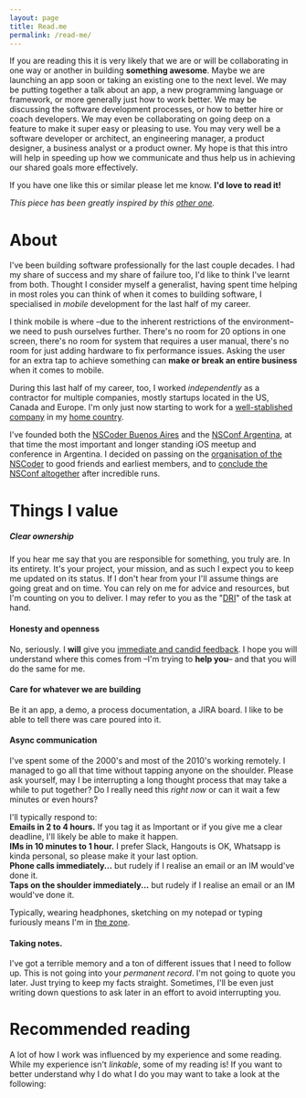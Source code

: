 ```yaml
---
layout: page
title: Read.me
permalink: /read-me/
---
```


If you are reading this it is very likely that we are or will be collaborating in one way or another in building **something awesome**. Maybe we are launching an app soon or taking an existing one to the next level. We may be putting together a talk about an app, a new programming language or framework, or more generally just how to work better. We may be discussing the software development processes, or how to better hire or coach developers. We may even be collaborating on going deep on a feature to make it super easy or pleasing to use. You may very well be a software developer or architect, an engineering manager, a product designer, a business analyst or a product owner. My hope is that this intro will help in speeding up how we communicate and thus help us in achieving our shared goals more effectively.

If you have one like this or similar please let me know. **I'd love to read it!**

_This piece has been greatly inspired by this [other one](https://randsinrepose.com/archives/how-to-rands/)._

# About

I've been building software professionally for the last couple decades. I had my share of success and my share of failure too, I'd like to think I've learnt from both. Thought I consider myself a generalist, having spent time helping in most roles you can think of when it comes to building software, I specialised in _mobile_ development for the last half of my career.

I think mobile is where –due to the inherent restrictions of the environment– we need to push ourselves further. There's no room for 20 options in one screen, there's no room for system that requires a user manual, there's no room for just adding hardware to fix performance issues. Asking the user for an extra tap to achieve something can **make or break an entire business** when it comes to mobile.

During this last half of my career, too, I worked _independently_ as a contractor for multiple companies, mostly startups located in the US, Canada and Europe. I'm only just now starting to work for a [well-stablished company](https://www.globant.com/) in my [home country](https://en.wikipedia.org/wiki/Argentina).

I've founded both the [NSCoder Buenos Aires](https://nscoderba.tumblr.com) and the [NSConf Argentina](http://nsconfarg.com), at that time the most important and longer standing iOS meetup and conference in Argentina. I decided on passing on the [organisation of the NSCoder](https://mariano.zerously.com/post/66670579060/hosting-an-nscoder) to good friends and earliest members, and to [conclude the NSConf altogether](http://zerously.com/2019/10/13/nsconf-arg-end.html) after incredible runs.

# Things I value

##### Clear ownership
If you hear me say that you are responsible for something, you truly are. In its entirety. It's your project, your mission, and as such I expect you to keep me updated on its status. If I don't hear from your I'll assume things are going great and on time. You can rely on me for advice and resources, but I'm counting on you to deliver. I may refer to you as the "[DRI](https://www.forbes.com/sites/quora/2012/10/02/how-well-does-apples-directly-responsible-individual-dri-model-work-in-practice/#c858327194c4)" of the task at hand.

#### Honesty and openness
No, seriously. I **will** give you [immediate and candid feedback](https://www.youtube.com/watch?v=f-Tcr0T9Tyw). I hope you will understand where this comes from –I'm trying to **help you**– and that you will do the same for me.

#### Care for whatever we are building
Be it an app, a demo, a process documentation, a JIRA board. I like to be able to tell there was care poured into it.

#### Async communication
I've spent some of the 2000's and most of the 2010's working remotely. I managed to go all that time without tapping anyone on the shoulder. Please ask yourself, may I be interrupting a long thought process that may take a while to put together? Do I really need this _right now_ or can it wait a few minutes or even hours?

I'll typically respond to:  
**Emails in 2 to 4 hours.** If you tag it as Important or if you give me a clear deadline, I'll likely be able to make it happen.  
**IMs in 10 minutes to 1 hour.** I prefer Slack, Hangouts is OK, Whatsapp is kinda personal, so please make it your last option.  
**Phone calls immediately...** but rudely if I realise an email or an IM would've done it.  
**Taps on the shoulder immediately...** but rudely if I realise an email or an IM would've done it.

Typically, wearing headphones, sketching on my notepad or typing furiously means I'm in [the zone](https://randsinrepose.com/archives/a-nerd-in-a-cave/).

#### Taking notes.
I've got a terrible memory and a ton of different issues that I need to follow up. This is not going into your _permanent record_. I'm not going to quote you later. Just trying to keep my facts straight. Sometimes, I'll be even just writing down questions to ask later in an effort to avoid interrupting you.

# Recommended reading

A lot of how I work was influenced by my experience and some reading. While my experience isn't _linkable_, some of my reading is! If you want to better understand why I do what I do you may want to take a look at the following:
